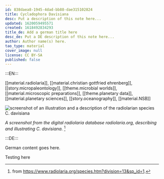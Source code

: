 ```yaml
---
id: 838daea8-1945-4dad-bb88-dae315102824
title: Cycladophora Davisiana
desc: Put a description of this note here...
updated: 1620059495571
created: 1618492834293
title_de: Add a german title here
desc_de: Put a DE description of this note here...
author: Author name(s) here.
tao_type: material
cover_image: null
license: CC BY-SA
published: false
---
```


:::EN:::

[[material.radiolaria]], [[material.christian gottfried ehrenberg]], [[story.micropaleontology]], [[theme.microbial worlds]], [[material.microscopic preparations]], [[theme.planetary data]], [[material.planetary sciences]], [[story.oceanography]], [[material.NSB]]

![screenshot of an illustration and a description of the radiolarian species C. davisiana](/images/filo/Cycladophora-davisiana-rads.png)

_A screenshot from the digital radiolaria database radiolaria.org, describing and illustrating C. davisiana._ [^image1]

[^image1]: from https://www.radiolaria.org/species.htm?division=13&sp_id=1.

:::DE:::

German content goes here.

Testing here
